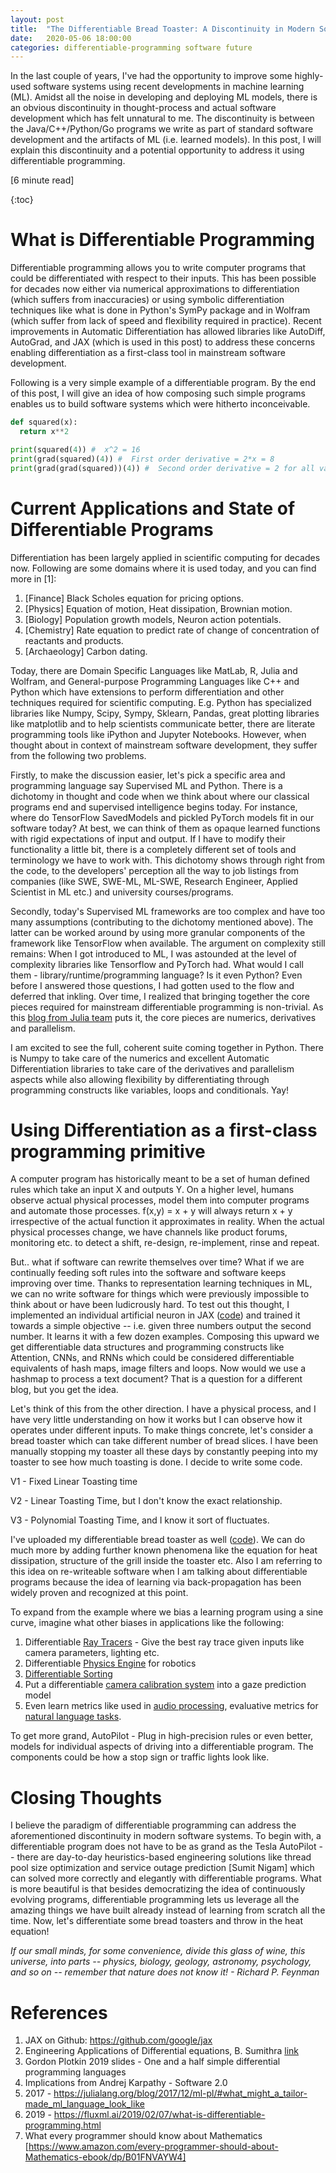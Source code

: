 ```yaml
---
layout: post
title:  "The Differentiable Bread Toaster: A Discontinuity in Modern Software Systems"
date:   2020-05-06 18:00:00
categories: differentiable-programming software future
---
```


In the last couple of years, I've had the opportunity to improve some highly-used software systems using recent developments in machine learning (ML). Amidst all the noise in developing and deploying ML models, there is an obvious discontinuity in thought-process and actual software development which has felt unnatural to me. The discontinuity is between the Java/C++/Python/Go programs we write as part of standard software development and the artifacts of ML (i.e. learned models). In this post, I will explain this discontinuity and a potential opportunity to address it using differentiable programming.

[6 minute read]

{:toc}

# What is Differentiable Programming

Differentiable programming allows you to write computer programs that could be differentiated with respect to their inputs. This has been possible for decades now either via numerical approximations to differentiation (which suffers from inaccuracies) or using symbolic differentiation techniques like what is done in Python's SymPy package and in Wolfram (which suffer from lack of speed and flexibility required in practice). Recent improvements in Automatic Differentiation has allowed libraries like AutoDiff, AutoGrad, and JAX (which is used in this post) to address these concerns enabling differentiation as a first-class tool in mainstream software development.

Following is a very simple example of a differentiable program. By the end of this post, I will give an idea of how composing such simple programs enables us to build software systems which were hitherto inconceivable.

```python
def squared(x):
  return x**2

print(squared(4)) #  x^2 = 16
print(grad(squared)(4)) #  First order derivative = 2*x = 8
print(grad(grad(squared))(4)) #  Second order derivative = 2 for all values of x.
```

# Current Applications and State of Differentiable Programs

Differentiation has been largely applied in scientific computing for decades now. Following are some domains where it is used today, and you can find more in [1]:
1. [Finance] Black Scholes equation for pricing options.
2. [Physics] Equation of motion, Heat dissipation, Brownian motion.
3. [Biology] Population growth models, Neuron action potentials.
4. [Chemistry] Rate equation to predict rate of change of concentration of reactants and products.
5. [Archaeology] Carbon dating.

Today, there are Domain Specific Languages like MatLab, R, Julia and Wolfram, and General-purpose Programming Languages like C++ and Python which have extensions to perform differentiation and other techniques required for scientific computing. E.g. Python has specialized libraries like Numpy, Scipy, Sympy, Sklearn, Pandas, great plotting libraries like matplotlib and to help scientists communicate better, there are literate programming tools like iPython and Jupyter Notebooks. However, when thought about in context of mainstream software development, they suffer from the following two problems.

Firstly, to make the discussion easier, let's pick a specific area and programming language say Supervised ML and Python. There is a dichotomy in thought and code when we think about where our classical programs end and supervised intelligence begins today. For instance, where do TensorFlow SavedModels and pickled PyTorch models fit in our software today? At best, we can think of them as opaque learned functions with rigid expectations of input and output. If I have to modify their functionality a little bit, there is a completely different set of tools and terminology we have to work with. This dichotomy shows through right from the code, to the developers' perception all the way to job listings from companies (like SWE, SWE-ML, ML-SWE, Research Engineer, Applied Scientist in ML etc.) and university courses/programs.

Secondly, today's Supervised ML frameworks are too complex and have too many assumptions (contributing to the dichotomy mentioned above). The latter can be worked around by using more granular components of the framework like TensorFlow when available. The argument on complexity still remains: When I got introduced to ML, I was astounded at the level of complexity libraries like Tensorflow and PyTorch had. What would I call them - library/runtime/programming language? Is it even Python? Even before I answered those questions, I had gotten used to the flow and deferred that inkling. Over time, I realized that bringing together the core pieces required for mainstream differentiable programming is non-trivial. As this [blog from Julia team](https://julialang.org/blog/2017/12/ml-pl/#fnref:tf) puts it, the core pieces are numerics, derivatives and parallelism.

I am excited to see the full, coherent suite coming together in Python. There is Numpy to take care of the numerics and excellent Automatic Differentiation libraries to take care of the derivatives and parallelism aspects while also allowing flexibility by differentiating through programming constructs like variables, loops and conditionals. Yay!

# Using Differentiation as a first-class programming primitive

A computer program has historically meant to be a set of human defined rules which take an input X and outputs Y. On a higher level, humans observe actual physical processes, model them into computer programs and automate those processes. f(x,y) = x + y will always return x + y irrespective of the actual function it approximates in reality. When the actual physical processes change, we have channels like product forums, monitoring etc. to detect a shift, re-design, re-implement, rinse and repeat.

But.. what if software can rewrite themselves over time? What if we are continually feeding soft rules into the software and software keeps improving over time. Thanks to representation learning techniques in ML, we can no write software for things which were previously impossible to think about or have been ludicrously hard. To test out this thought, I implemented an individual artificial neuron in JAX ([code](https://github.com/narendran/differentiable-programming/tree/master/jaxnn)) and trained it towards a simple objective -- i.e. given three numbers output the second number. It learns it with a few dozen examples. Composing this upward we get differentiable data structures and programming constructs like Attention, CNNs, and RNNs which could be considered differentiable equivalents of hash maps, image filters and loops. Now would we use a hashmap to process a text document? That is a question for a different blog, but you get the idea.

Let's think of this from the other direction. I have a physical process, and I have very little understanding on how it works but I can observe how it operates under different inputs. To make things concrete, let's consider a bread toaster which can take different number of bread slices. I have been manually stopping my toaster all these days by constantly peeping into my toaster to see how much toasting is done. I decide to write some code.

V1 - Fixed Linear Toasting time

V2 - Linear Toasting Time, but I don't know the exact relationship.

V3 - Polynomial Toasting Time, and I know it sort of fluctuates.

I've uploaded my differentiable bread toaster as well ([code](https://github.com/narendran/differentiable-programming/blob/master/bread_toaster/bread_toaster.py)). We can do much more by adding further known phenomena like the equation for heat dissipation, structure of the grill inside the toaster etc. Also I am referring to this idea on re-writeable software when I am talking about differentiable programs because the idea of learning via back-propagation has been widely proven and recognized at this point.

To expand from the example where we bias a learning program using a sine curve, imagine what other biases in applications like the following:

1. Differentiable [Ray Tracers](https://people.csail.mit.edu/tzumao/diffrt/) - Give the best ray trace given inputs like camera parameters, lighting etc.
2. Differentiable [Physics Engine](https://arxiv.org/pdf/1611.01652.pdf) for robotics
2. [Differentiable Sorting](https://arxiv.org/abs/2002.08871)
3.  Put a differentiable [camera calibration system](http://openaccess.thecvf.com/content_WACV_2020/html/Riba_Kornia_an_Open_Source_Differentiable_Computer_Vision_Library_for_PyTorch_WACV_2020_paper.html) into a gaze prediction model
4. Even learn metrics like used in [audio processing](https://arxiv.org/abs/2001.04460), evaluative metrics for [natural language tasks](https://arxiv.org/abs/2004.04696).

To get more grand, AutoPilot - Plug in high-precision rules or even better, models for individual aspects of driving into a differentiable program. The components could be how a stop sign or traffic lights look like.

# Closing Thoughts

I believe the paradigm of differentiable programming can address the aforementioned discontinuity in modern software systems. To begin with, a differentiable program does not have to be as grand as the Tesla AutoPilot -- there are day-to-day heuristics-based engineering solutions like thread pool size optimization and service outage prediction [Sumit Nigam] which can solved more correctly and elegantly with differentiable programs. What is more beautiful is that besides democratizing the idea of continuously evolving programs, differentiable programming lets us leverage all the amazing things we have built already instead of learning from scratch all the time. Now, let's differentiate some bread toasters and throw in the heat equation!

*If our small minds, for some convenience, divide this glass of wine, this universe, into parts -- physics, biology, geology, astronomy, psychology, and so on -- remember that nature does not know it! - Richard P. Feynman*

# References

1. JAX on Github: https://github.com/google/jax
1. Engineering Applications of Differential
equations, B. Sumithra [link](https://www.ijaiem.org/Volume6Issue7/IJAIEM-2017-07-13-30.pdf)
2. Gordon Plotkin 2019 slides - One and a half simple differential programming languages
3. Implications from Andrej Karpathy - Software 2.0
4. 2017 - https://julialang.org/blog/2017/12/ml-pl/#what_might_a_tailor-made_ml_language_look_like
5. 2019 - https://fluxml.ai/2019/02/07/what-is-differentiable-programming.html
6. What every programmer should know about Mathematics [https://www.amazon.com/every-programmer-should-about-Mathematics-ebook/dp/B01FNVAYW4]
